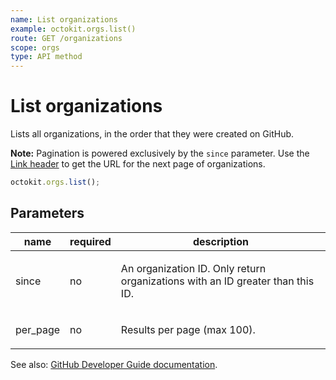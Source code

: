 ```yaml
---
name: List organizations
example: octokit.orgs.list()
route: GET /organizations
scope: orgs
type: API method
---
```


# List organizations

Lists all organizations, in the order that they were created on GitHub.

**Note:** Pagination is powered exclusively by the `since` parameter. Use the [Link header](https://docs.github.com/rest/overview/resources-in-the-rest-api#link-header) to get the URL for the next page of organizations.

```js
octokit.orgs.list();
```

## Parameters

<table>
  <thead>
    <tr>
      <th>name</th>
      <th>required</th>
      <th>description</th>
    </tr>
  </thead>
  <tbody>
    <tr><td>since</td><td>no</td><td>

An organization ID. Only return organizations with an ID greater than this ID.

</td></tr>
<tr><td>per_page</td><td>no</td><td>

Results per page (max 100).

</td></tr>
  </tbody>
</table>

See also: [GitHub Developer Guide documentation](https://docs.github.com/rest/reference/orgs/#list-organizations).
